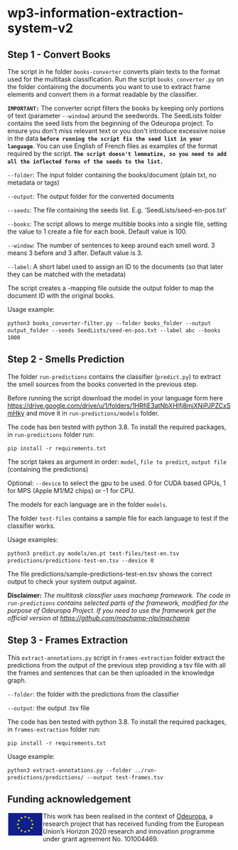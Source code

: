 # wp3-information-extraction-system-v2


## __Step 1 - Convert Books__

The script in he folder `books-converter` converts plain texts to the format used for the multitask classification.
Run the script `books_converter.py` on the folder containing the documents you want to use to extract frame elements and convert them in a format readable by the classifier.

__`IMPORTANT:`__ The converter script filters the books by keeping only portions of text (parameter `--window`) around the seedwords. The SeedLists folder contains the seed lists from the beginning of the Odeuropa project. To ensure you don't miss relevant text or you don't introduce excessive noise in the data __`before running the script fix the seed list in your language`__. You can use English of French files as examples of the format required by the script. __`The script doesn't lemmatize, so you need to add all the inflected forms of the seeds to the list.`__


`--folder`: The input folder containing the books/document (plain txt, no metadata or tags)

`--output`: The output folder for the converted documents

`--seeds`: The file containing the seeds list. E.g. 'SeedLists/seed-en-pos.txt'

`--books`: The script allows to merge multible books into a single file, setting the value to 1 create a file for each book. Default value is 100.

`--window`: The number of sentences to keep around each smell word. 3 means 3 before and 3 after. Default value is 3.

`--label`: A short label used to assign an ID to the documents (so that later they can be matched with the metadata)


The script creates a -mapping file outside the output folder to map the document ID with the original books.

Usage example:

```
python3 books_converter-filter.py --folder books_folder --output output_folder --seeds SeedLists/seed-en-pos.txt --label abc --books 1000
```

## __Step 2 - Smells Prediction__

The folder `run-predictions`  contains the classifier (`predict.py`) to extract the smell sources from the books converted in the previous step.

Before running the script download the model in your language form here https://drive.google.com/drive/u/1/folders/1HRfiE3atNbXHIfj8mjXNiPJPZCxSmHky and move it in `run-predictions/models` folder.

The code has ben tested with python 3.8. To install the required packages, in `run-predictions` folder run:
```
pip install -r requirements.txt
```

The script takes as argument in order: `model`, `file to predict`, `output file` (containing the predictions)

Optional: `--device` to select the gpu to be used. 0 for CUDA based GPUs, 1 for MPS (Apple M1/M2 chips) or -1 for CPU. 

The models for each language are in the folder `models`.

The folder `test-files` contains a sample file for each language to test if the classifier works.

Usage examples:

```
python3 predict.py models/en.pt test-files/test-en.tsv predictions/predictions-test-en.tsv --device 0
```

The file predictions/sample-predictions-test-en.tsv shows the correct output to check your system output against.  

__Disclaimer:__ *The multitask classifier uses machamp framework. The code in `run-predictions` contains selected parts of the framework, modified for the purpose of Odeuropa Project. If you need to use the framework get the official version at https://github.com/machamp-nlp/machamp*

## __Step 3 - Frames Extraction__

This `extract-annotations.py` script in `frames-extraction` folder extract the predictions from the output of the previous step providing a tsv file with all the frames and sentences that can be then uploaded in the knowledge graph.

`--folder`: the folder with the predictions from the classifier

`--output`: the output .tsv file


The code has ben tested with python 3.8. To install the required packages, in `frames-extraction` folder run:
```
pip install -r requirements.txt
```

Usage example:
```
python3 extract-annotations.py --folder ../run-predictions/predictions/ --output test-frames.tsv
```



## Funding acknowledgement

<img src="https://github.com/Odeuropa/.github/raw/main/profile/eu-logo.png" width="80" height="54" align="left" alt="EU logo" />

This work has been realised in the context of [Odeuropa](https://odeuropa.eu/), a research project that has received funding from the European Union’s Horizon 2020 research and innovation programme under grant agreement No. 101004469.

